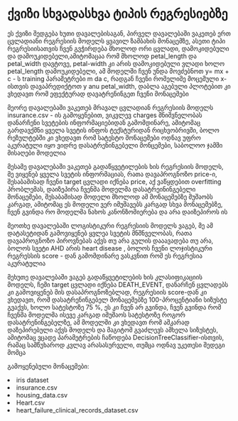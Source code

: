 <h1>ქვიზი სხვადასხვა ტიპის რეგრესიებზე</h1>

<p>
  ეს ქვიზი შედგება ხუთი დავალებისაგან, პირველ დავალებაში ვაკეთებ ერთ ცვლადიანი რეგრესიის მოდელს ყვავილ ზამბახის მონაცემზე, ასეთი ტიპი რეგრესიისათვის ჩვენ გვჭირდება მხოლოდ ორი ცვლადი,
  დამოკიდებული და დამოუკიდებელი,ამიტომაცაა რომ მხოლოდ petal_length და petal_width დავტოვე, petal-width კი არის დამოკიდებული ვლადი ხოლო petal_length დამოუკიდებელი, ამ მოდელში ჩვენ უნდა მოვძებნოთ y= mx +   c - ს training პარამეტრები m da c, რადგან ჩვენი რომელიმე მოცემული x-ისთვის დავაპრედიქტოთ y anu petal_width, დაბლა აგებული პლოტებით კი ვხედავთ რომ ეფექტურად დავატრენინგეთ ჩვენი მონაცემები
</p>

<p>
  მეორე დავალებაში ვაკეთებ მრავალ ცვლადიან რეგრესიის მოდელს insurance.csv - ის გამოყენებით, ვიკვლევ charges მნიშვნელობას დანარჩენი სვეტების ინფორმაციებიდან გამომდინარე, ამიტომაც გარდავქმნი ყველა სვეტის ინფოს ტექსტურიდან რიცხვობრივში, ბოლო რეზულტებში კი ვხედავთ რომ სატესტო მონაცემები ოდნავ უფრო აკურატული იყო ვიდრე დასატრენინგებელი მონცემები, საბოლოო ჯამში მისაღები მოდელია
</p>
 

 <p>
   მესამე დავალებაში ვაკეთებ გადაწყვეტილების ხის რეგრესიის მოდელს, მე ვიყენებ ყველა სვეტის ინფორმაციას, რათა დავაპროგნოზო price-ი, შესაბამისად ჩვენი target ცვლადი იქნება price, აქ ვაწყდებით overfitting პრობლემას, დაიზეპირა ჩვენმა მოდელმა დასატრეინინგებელი მონაცემები, შესაბამისად მოდელი მხოლოდ ამ მონაცემებზე მუშაობს კარგად, ამიტომაც ეს მოდელი ვერ იმუშავებს კარგად სხვა მონაცემებზე, ჩვენ გვინდა რო მოდელმა ნახოს კანონზომიერება და არა დაიზეპიროს ის
</p>

<p>
  მეოთხე დავალებაში ლოგისტიკური რეგრესიის მოდელს ვაგებ, მე ამ დატასეტიდან გამოვიყენებ ყვლეა სვეტის მნშნველობას, რათა დავაპროგნოზო პიროვნებას აქვს თუ არა გულის დააავადება თუ არა, ბოლოს სვეტი AHD არის heart disease , ბოლოს ჩვენი ლოჯისტიკური რეგრესსის score - დან გამომდინარე ვასკვნით რომ ეს რეგრესია აკურატულია
</p>

<p>
  მეხუთე დავალებაში ვაგებ გადაწყვეტილების ხის კლასიფიკაციის მოდელს, ჩემი target ცვლადი იქნება DEATH_EVENT, დანარჩენ ცვლადებს კი გამოვიყენებ მის დასაპროგნოზებლად, რეგრესიის score-დან კი ვხედავთ, რომ დასატრენინგებელ მონაცემებზე 100-პროცენტიანი სიზუსტე გვაქვს, ხოლო სატესტოზე 75 %, ეს კი ჩვენ არ გვინდა, ჩვენ გვინდა რომ ჩვენმა მოდელმა ისევე კარგად იმუშაოს სატესტოზე როგორ დასატრენინგებელზე, ამ მოდელში კი ვხედავთ რომ აშკარად დაზეპირებული აქვს მოდელს და მაგიტომ გვაძლევს ამხელა სიზუსტეს, ამიტომაც ვცადე პარამეტრების ჩაწოდება DecisionTreeClassifier-ისთვის, რამაც სამწუხაროდ კვლავ არასასურველი, თუმცა ოდნავ უკეთესი შედეგი მომცა
</p>


<p>გამოყენებული მონაცემები:</p>
<li>iris dataset</li>
<li>insurance.csv</li>
<li>housing_data.csv</li>
<li>Heart.csv</li>
<li>heart_failure_clinical_records_dataset.csv</li>

